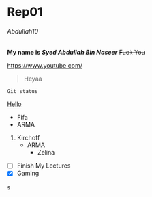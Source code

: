 # Rep01
###### Abdullah10

**My name is _Syed Abdullah Bin Naseer_**
~~Fuck You~~

https://www.youtube.com/

>Heyaa
```
Git status
```
[Hello ](https://www.youtube.com/)

- Fifa
- ARMA

1. Kirchoff
   - ARMA
     - Zelina
     
- [ ] Finish My Lectures
- [x] Gaming

s
